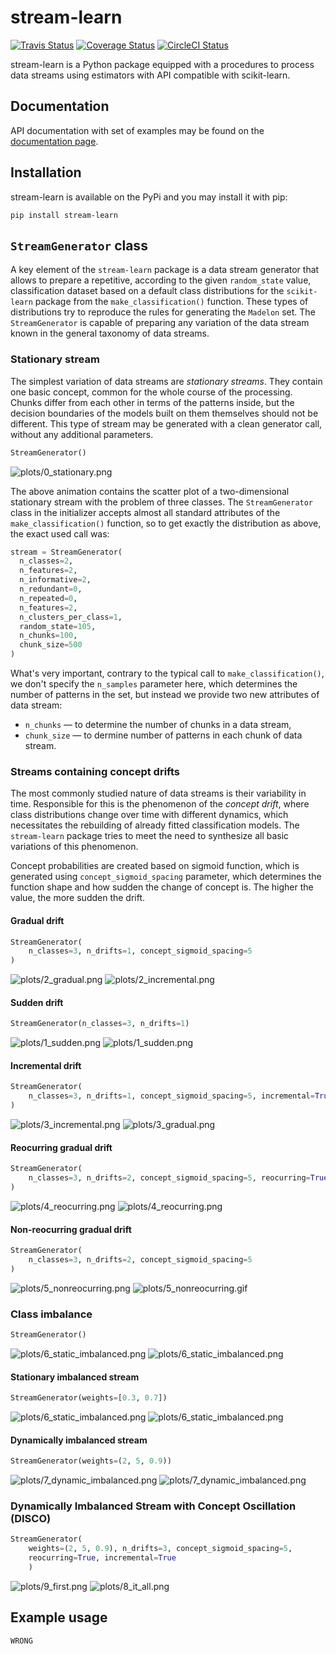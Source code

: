 # stream-learn

[![Travis Status](https://travis-ci.org/w4k2/stream-learn.svg?branch=master)](https://travis-ci.org/w4k2/stream-learn)
[![Coverage Status](https://coveralls.io/repos/github/w4k2/stream-learn/badge.svg?branch=master)](https://coveralls.io/github/w4k2/stream-learn?branch=master)
[![CircleCI Status](https://circleci.com/gh/w4k2/stream-learn.svg?style=shield&circle-token=:circle-token)](https://circleci.com/gh/w4k2/stream-learn/tree/master)

stream-learn is a Python package equipped with a procedures to process data streams using estimators with API compatible with scikit-learn.

## Documentation

API documentation with set of examples may be found on the [documentation page](https://w4k2.github.io/stream-learn/).

## Installation

stream-learn is available on the PyPi and you may install it with pip:

```
pip install stream-learn
```

## `StreamGenerator` class

A key element of the `stream-learn` package is a data stream generator that allows to prepare a repetitive, according to the given `random_state` value, classification dataset based on a default class distributions for the `scikit-learn` package from the `make_classification()` function. These types of distributions try to reproduce the rules for generating the `Madelon` set. The `StreamGenerator` is capable of preparing any variation of the data stream known in the general  taxonomy of data streams.


### Stationary stream
The simplest variation of data streams are *stationary streams*. They contain one basic concept, common for the whole course of the processing. Chunks differ from each other in terms of the patterns inside, but the decision boundaries of the models built on them themselves should not be different. This type of stream may be generated with a clean generator call, without any additional parameters.

```python
StreamGenerator()
```

![plots/0_stationary.png](plots/0_stationary.gif)

The above animation contains the scatter plot of a two-dimensional stationary stream with the problem of three classes. The `StreamGenerator` class in the initializer accepts almost all standard attributes of the `make_classification()` function, so to get exactly the distribution as above, the exact used call was:

```python
stream = StreamGenerator(
  n_classes=2,
  n_features=2,
  n_informative=2,
  n_redundant=0,
  n_repeated=0,
  n_features=2,
  n_clusters_per_class=1,
  random_state=105,
  n_chunks=100,
  chunk_size=500
)
```

What's very important, contrary to the typical call to `make_classification()`, we don't specify the `n_samples` parameter here, which determines the number of patterns in the set, but instead we provide two new attributes of data stream:

- `n_chunks` — to determine the number of chunks in a data stream,
- `chunk_size` — to dermine number of patterns in each chunk of data stream.

<!--![plots/0_stationary.png](plots/0_stationary.png)-->

### Streams containing concept drifts

The most commonly studied nature of data streams is their variability in time. 
Responsible for this is the phenomenon of the *concept drift*, where class distributions 
change over time with different dynamics, which necessitates the rebuilding of already 
fitted classification models. The `stream-learn` package tries to meet the need to synthesize 
all basic variations of this phenomenon.

Concept probabilities are created based on sigmoid function, which is generated using `concept_sigmoid_spacing` 
parameter, which determines the function shape and how sudden the change of concept is. The higher the value, 
the more sudden the drift.

#### Gradual drift
```python
StreamGenerator(
    n_classes=3, n_drifts=1, concept_sigmoid_spacing=5
)
```

![plots/2_gradual.png](plots/2_gradual.png)
![plots/2_incremental.png](plots/2_incremental.gif)

#### Sudden drift

```python
StreamGenerator(n_classes=3, n_drifts=1)
```

![plots/1_sudden.png](plots/1_sudden.png)
![plots/1_sudden.png](plots/1_sudden.gif)

#### Incremental drift
```python
StreamGenerator(
    n_classes=3, n_drifts=1, concept_sigmoid_spacing=5, incremental=True
)
```
![plots/3_incremental.png](plots/3_incremental.png)
![plots/3_gradual.png](plots/3_gradual.gif)

#### Reocurring gradual drift
```python
StreamGenerator(
    n_classes=3, n_drifts=2, concept_sigmoid_spacing=5, reocurring=True
)
```
![plots/4_reocurring.png](plots/4_reocurring.png)
![plots/4_reocurring.png](plots/4_reocurring.gif)

#### Non-reocurring gradual drift
```python
StreamGenerator(
    n_classes=3, n_drifts=2, concept_sigmoid_spacing=5
)
```
![plots/5_nonreocurring.png](plots/5_nonreocurring.png)
![plots/5_nonreocurring.gif](plots/5_nonreocurring.gif)

### Class imbalance
```python
StreamGenerator()
```
![plots/6_static_imbalanced.png](plots/6_balanced.png)
![plots/6_static_imbalanced.png](plots/6_balanced.gif)

#### Stationary imbalanced stream
```python
StreamGenerator(weights=[0.3, 0.7])
```
![plots/6_static_imbalanced.png](plots/7_static_imbalanced.png)
![plots/6_static_imbalanced.png](plots/7_static_imbalanced.gif)

#### Dynamically imbalanced stream
```python
StreamGenerator(weights=(2, 5, 0.9))
```
![plots/7_dynamic_imbalanced.png](plots/8_dynamic_imbalanced.png)
![plots/7_dynamic_imbalanced.png](plots/8_dynamic_imbalanced.gif)

### Dynamically Imbalanced Stream with Concept Oscillation (DISCO)
```python
StreamGenerator(
    weights=(2, 5, 0.9), n_drifts=3, concept_sigmoid_spacing=5,
    reocurring=True, incremental=True
    )
```
![plots/9_first.png](plots/9_first.png)
![plots/8_it_all.png](plots/9_disco.gif)

## Example usage

```python
WRONG
```

<!--
### About

If you use stream-learn in a scientific publication, we would appreciate citations to the following paper:

```
@article{key:key,
author  = {abc},
title   = {def},
journal = {ghi},
year    = {2018},
volume  = {1},
number  = {1},
pages   = {1-5},
url     = {http://jkl}
}
```
-->
